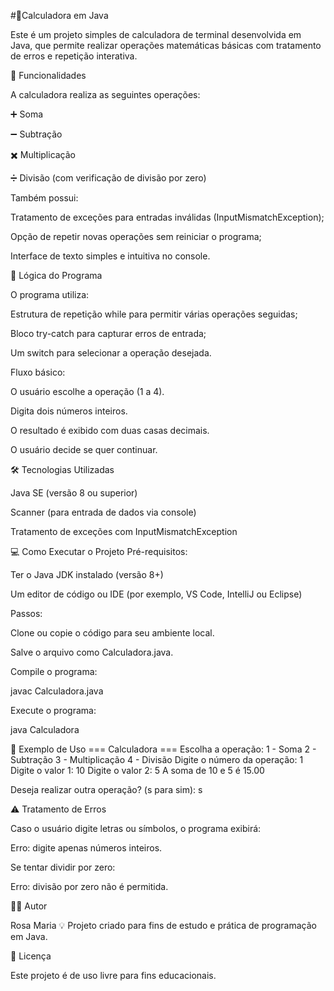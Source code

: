 
#🧮Calculadora em Java

Este é um projeto simples de calculadora de terminal desenvolvida em Java, que permite realizar operações matemáticas básicas com tratamento de erros e repetição interativa.

🚀 Funcionalidades

A calculadora realiza as seguintes operações:

➕ Soma

➖ Subtração

✖️ Multiplicação

➗ Divisão (com verificação de divisão por zero)

Também possui:

Tratamento de exceções para entradas inválidas (InputMismatchException);

Opção de repetir novas operações sem reiniciar o programa;

Interface de texto simples e intuitiva no console.

🧠 Lógica do Programa

O programa utiliza:

Estrutura de repetição while para permitir várias operações seguidas;

Bloco try-catch para capturar erros de entrada;

Um switch para selecionar a operação desejada.

Fluxo básico:

O usuário escolhe a operação (1 a 4).

Digita dois números inteiros.

O resultado é exibido com duas casas decimais.

O usuário decide se quer continuar.

🛠️ Tecnologias Utilizadas

Java SE (versão 8 ou superior)

Scanner (para entrada de dados via console)

Tratamento de exceções com InputMismatchException

💻 Como Executar o Projeto
Pré-requisitos:

Ter o Java JDK instalado (versão 8+)

Um editor de código ou IDE (por exemplo, VS Code, IntelliJ ou Eclipse)

Passos:

Clone ou copie o código para seu ambiente local.

Salve o arquivo como Calculadora.java.

Compile o programa:

javac Calculadora.java


Execute o programa:

java Calculadora

🧩 Exemplo de Uso
=== Calculadora ===
Escolha a operação:
1 - Soma
2 - Subtração
3 - Multiplicação
4 - Divisão
Digite o número da operação: 1
Digite o valor 1: 10
Digite o valor 2: 5
A soma de 10 e 5 é 15.00

Deseja realizar outra operação? (s para sim): s

⚠️ Tratamento de Erros

Caso o usuário digite letras ou símbolos, o programa exibirá:

Erro: digite apenas números inteiros.


Se tentar dividir por zero:

Erro: divisão por zero não é permitida.

🧑‍💻 Autor

Rosa Maria
💡 Projeto criado para fins de estudo e prática de programação em Java.

📝 Licença

Este projeto é de uso livre para fins educacionais.
